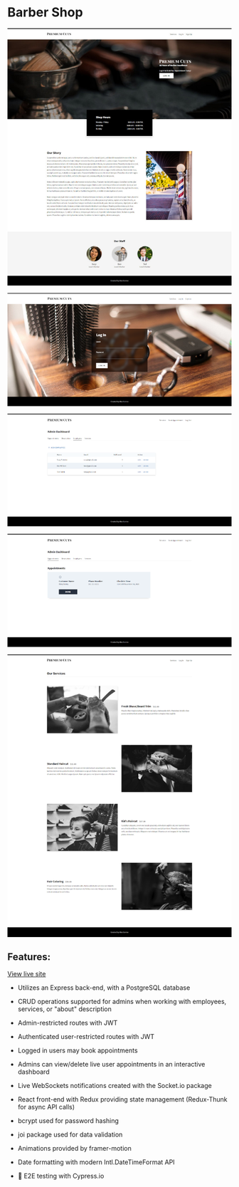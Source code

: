 # Barber Shop

![Barber Shop About](./README-screenshots/about-opt.jpg)

![Barber Shop Login](./README-screenshots/login-opt.png)

![Barber Shop Dashboard Employees Table](./README-screenshots/dashboard-employees-opt.png)

![Barber Shop Dashboard Appointments Tab](./README-screenshots/dashboard-appointments-opt.png)

![Barber Shop Dashboard Services](./README-screenshots/services-opt.png)



## Features:

[View live site](https://premium-cuts.currandev.com)

- Utilizes an Express back-end, with a PostgreSQL database

- CRUD operations supported for admins when working with employees, services, or "about" description

- Admin-restricted routes with JWT

- Authenticated user-restricted routes with JWT

- Logged in users may book appointments

- Admins can view/delete live user appointments in an interactive dashboard

- Live WebSockets notifications created with the Socket.io package

- React front-end with Redux providing state management (Redux-Thunk for async API calls)

- bcrypt used for password hashing

- joi package used for data validation

- Animations provided by framer-motion

- Date formatting with modern Intl.DateTimeFormat API

- :test_tube: E2E testing with Cypress.io
